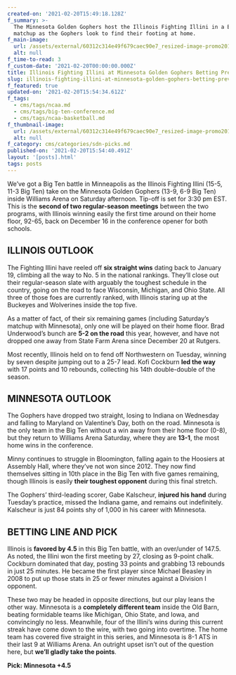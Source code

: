 ```yaml
---
created-on: '2021-02-20T15:49:18.128Z'
f_summary: >-
  The Minnesota Golden Gophers host the Illinois Fighting Illini in a Big Ten
  matchup as the Gophers look to find their footing at home. 
f_main-image:
  url: /assets/external/60312c314e49f679caec90e7_resized-image-promo2019.jpeg
  alt: null
f_time-to-read: 3
f_custom-date: '2021-02-20T00:00:00.000Z'
title: Illinois Fighting Illini at Minnesota Golden Gophers Betting Preview
slug: illinois-fighting-illini-at-minnesota-golden-gophers-betting-preview
f_featured: true
updated-on: '2021-02-20T15:54:34.612Z'
f_tags:
  - cms/tags/ncaa.md
  - cms/tags/big-ten-conference.md
  - cms/tags/ncaa-basketball.md
f_thumbnail-image:
  url: /assets/external/60312c314e49f679caec90e7_resized-image-promo2019.jpeg
  alt: null
f_category: cms/categories/sdn-picks.md
published-on: '2021-02-20T15:54:40.491Z'
layout: '[posts].html'
tags: posts
---
```


We’ve got a Big Ten battle in Minneapolis as the Illinois Fighting Illini (15-5, 11-3 Big Ten) take on the Minnesota Golden Gophers (13-9, 6-9 Big Ten) inside Williams Arena on Saturday afternoon. Tip-off is set for 3:30 pm EST. This is the **second of two regular-season meetings** between the two programs, with Illinois winning easily the first time around on their home floor, 92-65, back on December 16 in the conference opener for both schools.

ILLINOIS OUTLOOK
----------------

The Fighting Illini have reeled off **six straight wins** dating back to January 19, climbing all the way to No. 5 in the national rankings. They’ll close out their regular-season slate with arguably the toughest schedule in the country, going on the road to face Wisconsin, Michigan, and Ohio State. All three of those foes are currently ranked, with Illinois staring up at the Buckeyes and Wolverines inside the top five.

As a matter of fact, of their six remaining games (including Saturday’s matchup with Minnesota), only one will be played on their home floor. Brad Underwood’s bunch are **5-2 on the road** this year, however, and have not dropped one away from State Farm Arena since December 20 at Rutgers.

Most recently, Illinois held on to fend off Northwestern on Tuesday, winning by seven despite jumping out to a 25-7 lead. Kofi Cockburn **led the way** with 17 points and 10 rebounds, collecting his 14th double-double of the season.

MINNESOTA OUTLOOK
-----------------

The Gophers have dropped two straight, losing to Indiana on Wednesday and falling to Maryland on Valentine’s Day, both on the road. Minnesota is the only team in the Big Ten without a win away from their home floor (0-8), but they return to Williams Arena Saturday, where they are **13-1**, the most home wins in the conference.

Minny continues to struggle in Bloomington, falling again to the Hoosiers at Assembly Hall, where they’ve not won since 2012. They now find themselves sitting in 10th place in the Big Ten with five games remaining, though Illinois is easily **their toughest opponent** during this final stretch.

The Gophers’ third-leading scorer, Gabe Kalscheur, **injured his hand** during Tuesday’s practice, missed the Indiana game, and remains out indefinitely. Kalscheur is just 84 points shy of 1,000 in his career with Minnesota.

BETTING LINE AND PICK
---------------------

Illinois is **favored by 4.5** in this Big Ten battle, with an over/under of 147.5. As noted, the Illini won the first meeting by 27, closing as 9-point chalk. Cockburn dominated that day, posting 33 points and grabbing 13 rebounds in just 25 minutes. He became the first player since Michael Beasley in 2008 to put up those stats in 25 or fewer minutes against a Division I opponent.

These two may be headed in opposite directions, but our play leans the other way. Minnesota is a **completely different team** inside the Old Barn, beating formidable teams like Michigan, Ohio State, and Iowa, and convincingly no less. Meanwhile, four of the Illini’s wins during this current streak have come down to the wire, with two going into overtime. The home team has covered five straight in this series, and Minnesota is 8-1 ATS in their last 9 at Williams Arena. An outright upset isn’t out of the question here, but **we’ll gladly take the points**.

**Pick: Minnesota +4.5**

‍
